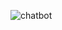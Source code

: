 ![chatbot](https://github.com/5121eun/chat_front/assets/121006954/b79e174e-dbf3-4586-80ca-562beb78fff2)

